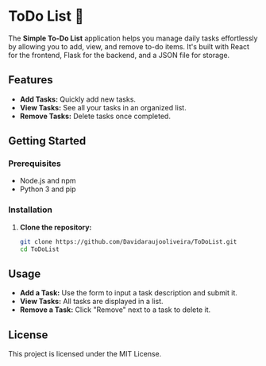 # ToDo List 📝

The **Simple To-Do List** application helps you manage daily tasks effortlessly by allowing you to add, view, and remove to-do items. It's built with React for the frontend, Flask for the backend, and a JSON file for storage.

## Features

- **Add Tasks:** Quickly add new tasks.
- **View Tasks:** See all your tasks in an organized list.
- **Remove Tasks:** Delete tasks once completed.

## Getting Started

### Prerequisites

- Node.js and npm
- Python 3 and pip

### Installation

1. **Clone the repository:**

    ```sh
    git clone https://github.com/Davidaraujooliveira/ToDoList.git
    cd ToDoList
    ```

## Usage

- **Add a Task:** Use the form to input a task description and submit it.
- **View Tasks:** All tasks are displayed in a list.
- **Remove a Task:** Click "Remove" next to a task to delete it.

## License
This project is licensed under the MIT License.

